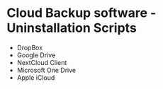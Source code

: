 # Cloud Backup software - Uninstallation Scripts

- DropBox
- Google Drive
- NextCloud Client
- Microsoft One Drive
- Apple iCloud
